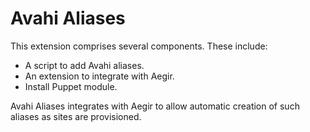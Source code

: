Avahi Aliases
=============

This extension comprises several components. These include:

* A script to add Avahi aliases.
* An extension to integrate with Aegir.
* Install Puppet module.

Avahi Aliases integrates with Aegir to allow automatic creation of such aliases
as sites are provisioned.

